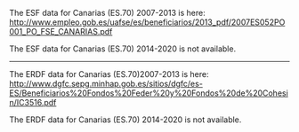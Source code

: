 The ESF data for Canarias (ES.70) 2007-2013 is here: http://www.empleo.gob.es/uafse/es/beneficiarios/2013_pdf/2007ES052PO001_PO_FSE_CANARIAS.pdf

The ESF data for Canarias (ES.70) 2014-2020 is not available.

--------

The ERDF data for Canarias (ES.70)2007-2013 is here: http://www.dgfc.sepg.minhap.gob.es/sitios/dgfc/es-ES/Beneficiarios%20Fondos%20Feder%20y%20Fondos%20de%20Cohesin/IC3516.pdf

The ERDF data for Canarias (ES.70) 2014-2020 is not available.
